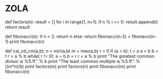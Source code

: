 ZOLA
====
def factors(n):
	result = []
	for i in range(1, n+1):
		if n % i == 0:
			result.append(i)
	return result
	
def fibonacci(n):
	if n < 2:
		return n
	else:
		return fibonacci(n-2) + fibonacci(n-1)
	print fibonacci(n)
	
	
def cal_cd_cm(a,b):
  	n = min(a,b)
	m = max(a,b)
	r = 0
	if (a < b):
		t = a
		a = b
		b = t
	r = a % b
	while( r != 0):
		a = b
		b = r
		r = a % b
	print "The greatest common divisor is %5.1f." % b
	print "The least common multiple is %5.1f." % ((m*n)/b)
	print factors(m)
	print factors(n)
	print fibonacci(m)
	print fibonacci(n)



